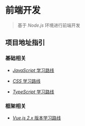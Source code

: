 # 前端开发

> 基于 *Node.js* 环境进行前端开发

## 项目地址指引

### 基础相关

- [*JavaScript* 学习路线](https://github.com/Jayce-Lan/nodejsDemo/tree/master/JavaScript)

- [*CSS* 学习路线](https://github.com/Jayce-Lan/nodejsDemo/tree/master/CSS)

- [*TypeScript* 学习路线](https://github.com/Jayce-Lan/nodejsDemo/tree/master/TypeScript)



### 框架相关

- [*Vue.js 2.x* 版本学习路线](https://github.com/Jayce-Lan/nodejsDemo/tree/master/vue2.x)

